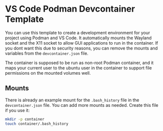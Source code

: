 # VS Code Podman Devcontainer Template

You can use this template to create a development environment for your project using Podman and VS Code. It automatically mounts the Wayland socket and the X11 socket to allow GUI applications to run in the container. If you dont want this due to security reasons, you can remove the mounts and variables from the `devcontainer.json` file.

The container is supposed to be run as non-root Podman container, and it maps your current user to the ubuntu user in the container to support file permissions on the mounted volumes well.

## Mounts
There is already an example mount for the `.bash_history` file in the `devcontainer.json` file. You can add more mounts as needed.
Create this file if you use it:
```bash
mkdir -p container
touch container/.bash_history
```
